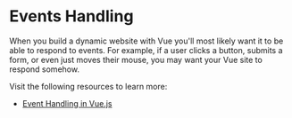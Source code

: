 # Events Handling

When you build a dynamic website with Vue you'll most likely want it to be able to respond to events. For example, if a user clicks a button, submits a form, or even just moves their mouse, you may want your Vue site to respond somehow.

Visit the following resources to learn more:

- [Event Handling in Vue.js](https://vuejs.org/guide/essentials/event-handling.html)
